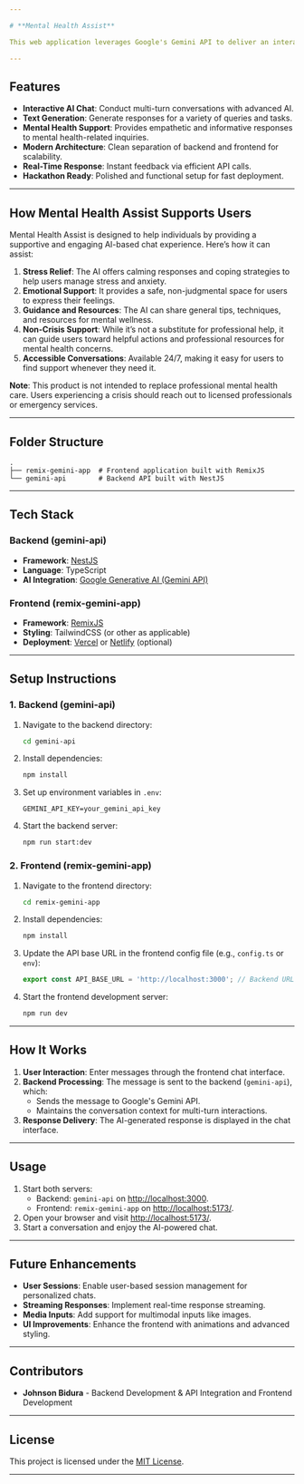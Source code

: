 ```yaml
---

# **Mental Health Assist**

This web application leverages Google's Gemini API to deliver an interactive, AI-powered chat experience. The project is structured with a **NestJS API backend** (`gemini-api`) and a **RemixJS frontend** (`remix-gemini-app`), making it an excellent showcase for hackathons or innovative AI-based solutions.

---
```


## **Features**

- **Interactive AI Chat**: Conduct multi-turn conversations with advanced AI.
- **Text Generation**: Generate responses for a variety of queries and tasks.
- **Mental Health Support**: Provides empathetic and informative responses to mental health-related inquiries.
- **Modern Architecture**: Clean separation of backend and frontend for scalability.
- **Real-Time Response**: Instant feedback via efficient API calls.
- **Hackathon Ready**: Polished and functional setup for fast deployment.

---

## **How Mental Health Assist Supports Users**

Mental Health Assist is designed to help individuals by providing a supportive and engaging AI-based chat experience. Here’s how it can assist:

1. **Stress Relief**: The AI offers calming responses and coping strategies to help users manage stress and anxiety.
2. **Emotional Support**: It provides a safe, non-judgmental space for users to express their feelings.
3. **Guidance and Resources**: The AI can share general tips, techniques, and resources for mental wellness.
4. **Non-Crisis Support**: While it’s not a substitute for professional help, it can guide users toward helpful actions and professional resources for mental health concerns.
5. **Accessible Conversations**: Available 24/7, making it easy for users to find support whenever they need it.

**Note**: This product is not intended to replace professional mental health care. Users experiencing a crisis should reach out to licensed professionals or emergency services.

---

## **Folder Structure**

```plaintext
.
├── remix-gemini-app  # Frontend application built with RemixJS
└── gemini-api        # Backend API built with NestJS
```

---

## **Tech Stack**

### **Backend (gemini-api)**
- **Framework**: [NestJS](https://nestjs.com/)
- **Language**: TypeScript
- **AI Integration**: [Google Generative AI (Gemini API)](https://developers.google.com/)

### **Frontend (remix-gemini-app)**
- **Framework**: [RemixJS](https://remix.run/)
- **Styling**: TailwindCSS (or other as applicable)
- **Deployment**: [Vercel](https://vercel.com/) or [Netlify](https://www.netlify.com/) (optional)

---

## **Setup Instructions**

### **1. Backend (gemini-api)**

1. Navigate to the backend directory:
   ```bash
   cd gemini-api
   ```

2. Install dependencies:
   ```bash
   npm install
   ```

3. Set up environment variables in `.env`:
   ```env
   GEMINI_API_KEY=your_gemini_api_key
   ```

4. Start the backend server:
   ```bash
   npm run start:dev
   ```

### **2. Frontend (remix-gemini-app)**

1. Navigate to the frontend directory:
   ```bash
   cd remix-gemini-app
   ```

2. Install dependencies:
   ```bash
   npm install
   ```

3. Update the API base URL in the frontend config file (e.g., `config.ts` or `env`):
   ```javascript
   export const API_BASE_URL = 'http://localhost:3000'; // Backend URL
   ```

4. Start the frontend development server:
   ```bash
   npm run dev
   ```

---

## **How It Works**

1. **User Interaction**: Enter messages through the frontend chat interface.
2. **Backend Processing**: The message is sent to the backend (`gemini-api`), which:
   - Sends the message to Google's Gemini API.
   - Maintains the conversation context for multi-turn interactions.
3. **Response Delivery**: The AI-generated response is displayed in the chat interface.

---

## **Usage**

1. Start both servers:
   - Backend: `gemini-api` on [http://localhost:3000](http://localhost:3000).
   - Frontend: `remix-gemini-app` on [http://localhost:5173/](http://localhost:5173/).
2. Open your browser and visit [http://localhost:5173/](http://localhost:5173/).
3. Start a conversation and enjoy the AI-powered chat.

---

## **Future Enhancements**
- **User Sessions**: Enable user-based session management for personalized chats.
- **Streaming Responses**: Implement real-time response streaming.
- **Media Inputs**: Add support for multimodal inputs like images.
- **UI Improvements**: Enhance the frontend with animations and advanced styling.

---

## **Contributors**

- **Johnson Bidura** - Backend Development & API Integration and Frontend Development

---

## **License**

This project is licensed under the [MIT License](LICENSE).

--- 
